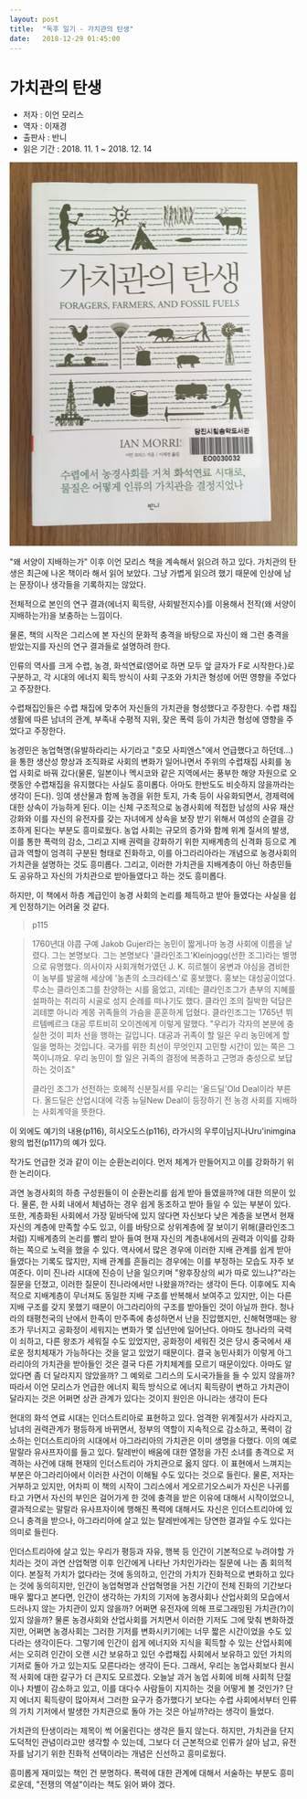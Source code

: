 ```yaml
---
layout: post
title:  "독후 일기 - 가치관의 탄생"
date:   2018-12-29 01:45:00
---
```



# 가치관의 탄생



- 저자 : 이언 모리스
- 역자 : 이재경
- 출판사 : 반니
- 읽은 기간 : 2018. 11. 1 ~ 2018. 12. 14



![책](/images/20181214.png)



"왜 서양이 지배하는가" 이후 이언 모리스 책을 계속해서 읽으려 하고 있다.  가치관의 탄생은 최근에 나온 책이라 해서 읽어 보았다. 그냥 가볍게 읽으려 했기 때문에 인상에 남는 문장이나 생각들을 기록하지는 않았다.



전체적으로 본인의 연구 결과(에너지 획득량, 사회발전지수)를 이용해서 전작(왜 서양이 지배하는가)을 보충하는 느낌이다.



물론, 책의 시작은 그리스에 본 자신의 문화적 충격을 바탕으로 자신이 왜 그런 충격을 받았는지를 자신의 연구 결과들로 설명하려 한다.



인류의 역사를 크게 수렵, 농경, 화석연료(영어로 하면 모두 앞 글자가 F로 시작한다.)로 구분하고, 각 시대의 에너지 획득 방식이 사회 구조와 가치관 형성에 어떤 영향을 주었다고 주장한다.



수렵채집인들은 수렵 채집에 맞추어 자신들의 가치관을 형성했다고 주장한다. 수렵 채집 생활에 따른 남녀의 관계, 부족내  수평적 지위, 잦은 폭력 등이 가치관 형성에 영향을 주었다고 주장한다.



농경민은 농업혁명(유발하라리는 사기라고 "호모 사피엔스"에서 언급했다고 하던데...)을 통한 생산성 향상과 조직화로 사회의 변화가 일어나면서 주위의 수렵채집 사회를 농업 사회로 바꿔 갔다(물론, 일본이나 멕시코와 같은 지역에서는 풍부한 해양 자원으로 오랫동안 수렵채집을 유지했다는 사실도 흥미롭다. 아마도 한반도도 비슷하지 않을까라는 생각이 든다). 잉여 생산물과 함께 농경을 위한 토지, 가축 등이 사유화되면서, 경제력에 대한 상속이 가능하게 된다. 이는 신체 구조적으로 농경사회에 적접한 남성의 사유 재산 강화와 이를 자신의 유전자를 갖는 자녀에게 상속을 보장 받기 위해서 여성의 순결을 강조하게 된다는 부분도 흥미로웠다. 농업 사회는 규모의 증가와 함께 위계 질서의 발생, 이를 통한 폭력의 감소, 그리고 지배 권력을 강화하기 위한 지배계층의 신격화 등으로 계급과 역할이 엄격히 구분된 형태로 진화하고, 이를 아그라리아라는 개념으로 농경사회의 가치관을 설명하는 것도 흥미롭다. 그리고, 이러한 가치관을 지배계층이 아닌 하층민들도 공유하고 자신의 가치관으로 받아들였다고 하는 것도 흥미롭다.



하지만,  이 책에서 하층 계급인이 농경 사회의 논리를 체득하고 받아 들였다는 사실을 쉽게 인정하기는 어려울 것 같다.

> p115

> 1760년대 야콥 구예 Jakob Gujer라는 농민이 짧게나마 농경 사회에 이름을 날렸다. 그는 본명보다. 그는 본명보다 '클라인조그'Kleinjogg(선한 조그)라는 별명으로 유명했다. 의사이자 사회개혁가였던 J. K. 히르첼이 웅변과 야심을 겸비한 이 농부를 발굴해 세상에 '농촌의 소크라테스'로 홍보했다. 홍보는 대성공이었다. 루소는 클라인조그를 찬양하는 시를 읆었고, 괴테는 클라인조그가 촌부의 지혜를 설파하는 취리히 시골로 성지 순례를 떠나기도 했다. 클라인 조의 질박한 덕담은 괴테뿐 아니라 계몽 귀족들의 가슴을 훈훈하게 덥혔다. 클라인조그는 1765년 뷔르템베르크 대공 루트비히 오이겐에게 이렇게 말했다. "우리가 각자의 본분에 충실한 것이 피차 선을 행하는 길입니다. 대공과 귀족이 할 일은 우리 농민에게 할 일을 명하는 것입니다. 국가를 위한 최선이 무엇인지 고민할 시간이 있는 쪽은 그쪽이니까요. 우리 농민이 할 일은 귀족의 결정에 복종하고 근명과 충성으로 보답하는 것이죠"
>
> 클라인 조그가 선전하는 호혜적 신분질서를 우리는 '올드딜'Old Deal이라 부른다. 올드딜은 산업시대에 각종 뉴딜New Deal이 등장하기 전 농경 사회를 지배하는 사회계약을 뜻한다.

이 외에도 예기의 내용(p116), 히시오도스(p116), 라가시의 우루이님지나Uru'inimgina 왕의 법전(p117)의 예가 있다.



작가도 언급한 것과 같이 이는 순환논리이다. 먼저 체계가 만들어지고 이를 강화하기 위한 논리이다.

과연 농경사회의 하층 구성원들이 이 순환논리를 쉽게 받아 들였을까?에 대한 의문이 있다. 물론, 한 사회 내에서 체념하는 경우 쉽게 동조하고 받아 들일 수 있는 부분이 있다. 또한, 계층화된 사회에서 가장 밑바닥에 있지 않다면 자신보다 낮은 계층을 보면서 현재 자신의 계층에 만족할 수도 있고, 이를 바탕으로 상위계층에 잘 보이기 위해(클라인조그처럼) 지배계층의 논리를 빨리 받아 들여 현재 자신의 계층내에서의 권력과 이익를 강화하는 쪽으로 노력을 했을 수 있다. 역사에서 많은 경우에 이러한 지배 관계를 쉽게 받아 들였다는 기록도 많지만, 지배 관계를 흔들리는 경우에는 이를 부정하는 모습도 자주 보여준다. 이미 진나라 시대에 진승이 난을 일으키며 "왕후장상의 씨가 따로 있느냐?"라는 질문을 던졌고, 이러한 질문이 진나라에서만 나왔을까?라는 생각이 든다. 이후에도 지속적으로 지배계층이 무너져도 동일한 지배 구조를 반복해서 보여주고 있지만, 이는 다른 지배 구조를 갖지 못했기 때문이 아그라리아의 구조를 받아들인 것이 아닐까 한다. 청나라의 태평천국의 난에서 한족이 만주족에 충성하면서 난을 진압했지만, 신해혁명때는 왕조가 무너지고 공화정이 세워지는 변화가 몇 십년만에 일어난다. 아마도 청나라의 국력이 쇠하고, 다른 왕조가 세워질 수도 있었지만, 공화정이 세워진 것은 당시 중국에서 새로운 정치체재가 가능하다는 것을 알고 있었기 때문이다. 결국 농민사회가 이렇게 아그라리아의 가치관을 받아들인 것은 결국 다른 가치체계를 모르기 때문이있다. 아마도 알았다면 좀 더 달라지지 않았을까? 그 예외로 그리스의 도시국가들을 들 수 있지 않을까? 따라서 이언 모리스가 언급한 에너지 획득 방식으로 에너지 획득량이 변하고 가치관이 달라지는 것은 어쩌면 상관 관계가 있다는 것이지 원인은 아니라는 생각이 든다



현대의 화석 연료 시대는 인더스트리아로 표현하고 있다. 엄격한 위계질서가 사라지고, 남녀의 권력관계가 평등하게 바뀌면서, 정부의 역할이 지속적으로 감소하고, 폭력이 감소하는 인더스트리아의 시대에서 아그라리아의 가치관은 이미 생명을 다했다. 이의 예로 말랄라 유사프자이를 들고 있다. 탈레반이 배움에 대한 열정을 가진 소녀를 총격으로 저격하는 사건에 대해 현재의 인더스트리아 가치관으로 옳지 않다. 이 표현에서 느껴지는 부분은 아그라리아에서 이러한 사건이 이해될 수도 있다는 것으로 들린다. 물론, 저자는 거부하고 있지만, 어차피 이 책의 시작이 그리스에서 게오르기오스씨가 자신은 나귀를 타고 가면서 자신의 부인은 걸어가게 한 것에 충격을 받은 이유에 대해서 시작이었으니, 결과적으로는 말랄라 유사프자이에 행해진 폭력에 대해서도 자신은 인더스트리아에 있으니 충격을 받으나, 아그라리아에 살고 있는 탈레반에게는 당연한 결과일 수도 있다는 의미로 들린다.



인더스트리아에 살고 있는 우리가 평등과 자유, 행복 등 인간이 기본적으로 누려야할 가치라는 것이 과연 산업혁명 이후 인간에게 나타난 가치인가라는 질문에 나는 좀 회의적이다. 본질적 가치가 없다라는 것에 동의하고, 인간의 가치가 진화적으로 변화하고 있다는 것에 동의히지만, 인간이 농업혁명과 산업혁명을 거친 기간이 전체 진화의 기간보다 매우 짧다고 본다면, 인간이 생각하는 가치의 기저에 농경사회나 산업사회의 모습에서 드러나지 않는 가치관이 있지 않을까? 어쩌면 유전자에 의해 프로그래밍된 가치관(?)이 있지 않을까? 물론 농경사회와 산업사회를 거치면서 이러한 기저도 그에 맞춰 변화하겠지만, 어쩌면 농경사회는 그러한 기저를 변화시키기에는 너무 짧은 시간이었을 수도 있다라는 생각이든다. 그렇기에 인간이 쉽게 에너지와 지식을 획득할 수 있는 산업사회에서는 오히려 인간이 오랜 시간 보유하고 있던 수렵채집 사회에서 보유하고 있던 가치의 기저로 돌아 가고 있는지도 모른다라는 생각이 든다. 그래서, 우리는 농업사회보다 원시적 사회에 대한 갈구가 더 큰지도 모르겠다. 오늘날 과거 농업 사회에 비해 사회적 단절이나 차별이 감소하고 있고, 이를 대다수 사람들이 지지하는 것을 어떻게 볼 것인가? 단지 에너지 획득량이 많아져서 그러한 요구가 증가했다기 보다는 수렵 사회에서부터 인류의 가치 기저에서 발생한 가치관으로 돌아 가는 것은 아닐까?라는 생각이 들었다.



가치관의 탄생이라는 제목이 썩 어울린다는 생각은 들지 않는다. 하지만, 가치관을 단지 도덕적인 관념이라고만 생각할 수 있는데, 그보다 더 근본적으로 인류가 살아 남고, 유전자를 남기기 위한 진화적 선택이라는 개념은 신선하고 흥미로웠다.



흥미롭게 재미있는 책인 건 분명하다.  폭력에 대한 관계에 대해서 서술하는 부분도 흥미로운데, "전쟁의 역설"이라는 책도 읽어 봐야 겠다.
